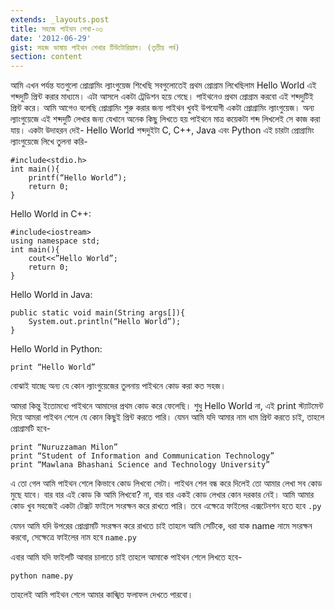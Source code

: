 ```yaml
---
extends: _layouts.post
title: সহজে পাইথন শেখা-০৩
date: '2012-06-29'
gist: সহজ ভাষায় পাইথন শেখার টিউটোরিয়াল। (তৃতীয় পর্ব)
section: content
---
```


আমি এখন পর্যন্ত যতগুলো প্রোগ্রামিং ল্যাংগুয়েজ শিখেছি সবগুলোতেই প্রথম প্রোগ্রাম লিখেছিলাম Hello World এই শব্দদুটি প্রিন্ট করার মাধ্যমে। এটা আসলে একটা ট্রেডিশন হয়ে গেছে। পাইথনেও প্রথম প্রোগ্রাম করবো এই শব্দদুটিই প্রিন্ট করে। আমি আগেও বলেছি প্রোগ্রামিং শুরু করার জন্য পাইথন খুবই উপযোগী একটা প্রোগ্রামিং ল্যাংগুয়েজ। অন্য ল্যাংগুয়েজে এই শব্দদুটি লেখার জন্য যেখানে অনেক কিছু লিখতে হয় পাইথনে মাত্র কয়েকটা শব্দ লিখলেই সে কাজ করা যায়। একটা উদাহরন দেই- Hello World শব্দদুইটা C, C++, Java এবং Python এই চারটা প্রোগ্রামিং ল্যাংগুয়েজে লিখে তুলনা করি-

```
#include<stdio.h>
int main(){
    printf(“Hello World”);
    return 0;
}
```

Hello World in C++:

```
#include<iostream>
using namespace std;
int main(){
    cout<<”Hello World”;
    return 0;
}
```

Hello World in Java:

```
public static void main(String args[]){
    System.out.println(“Hello World”);
}
```

Hello World in Python:

```
print “Hello World”
```

বোঝাই যাচ্ছে অন্য যে কোন ল্যাংগুয়েজের তুলনায় পাইথনে কোড করা কত সহজ।

আমরা কিন্তু ইতোমধ্যে পাইথনে আমাদের প্রথম কোড করে ফেলেছি। শুধু Hello World না, এই print স্ট্যাটমেন্ট দিয়ে আমরা পাইথন শেলে যে কোন কিছুই প্রিন্ট করতে পারি। যেমন আমি যদি আমার নাম ধাম প্রিন্ট করতে চাই, তাহলে প্রোগ্রামটি হবে-

```
print “Nuruzzaman Milon”
print “Student of Information and Communication Technology”
print “Mawlana Bhashani Science and Technology University”
```

এ তো গেল আমি পাইথন শেলে কিভাবে কোড লিখবো সেটা। পাইথন শেল বন্ধ করে দিলেই তো আমার লেখা সব কোড মুছে যাবে। বার বার এই কোড কি আমি লিখবো? না, বার বার একই কোড লেখার কোন দরকার নেই। আমি আমার কোড খুব সহজেই একটা টেক্সট ফাইলে সংরক্ষন করে রাখতে পারি। তবে এক্ষেত্রে ফাইলের এক্সটেনশন হতে হবে `.py`

যেমন আমি যদি উপরের প্রোগ্রামটি সংরক্ষন করে রাখতে চাই তাহলে আমি সেটিকে, ধরা যাক name নামে সংরক্ষন করবো, সেক্ষেত্রে ফাইলের নাম হবে `name.py`

এবার আমি যদি ফাইলটি আবার চালাতে চাই তাহলে আমাকে পাইথন শেলে লিখতে হবে-

```
python name.py
```

তাহলেই আমি পাইথন শেলে আমার কাঙ্খিত ফলাফল দেখতে পারবো।

